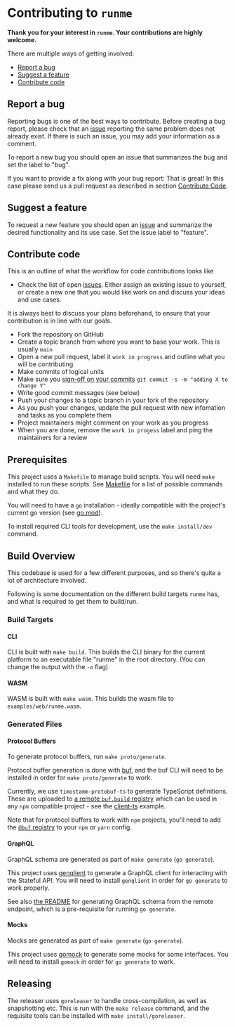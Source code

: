 # Contributing to `runme`

**Thank you for your interest in `runme`. Your contributions are highly welcome.**

There are multiple ways of getting involved:

- [Report a bug](#report-a-bug)
- [Suggest a feature](#suggest-a-feature)
- [Contribute code](#contribute-code)

## Report a bug

Reporting bugs is one of the best ways to contribute. Before creating a bug report, please check that an [issue](/issues) reporting the same problem does not already exist. If there is such an issue, you may add your information as a comment.

To report a new bug you should open an issue that summarizes the bug and set the label to "bug".

If you want to provide a fix along with your bug report: That is great! In this case please send us a pull request as described in section [Contribute Code](#contribute-code).

## Suggest a feature

To request a new feature you should open an [issue](../../issues/new) and summarize the desired functionality and its use case. Set the issue label to "feature".

## Contribute code

This is an outline of what the workflow for code contributions looks like

- Check the list of open [issues](../../issues). Either assign an existing issue to yourself, or
   create a new one that you would like work on and discuss your ideas and use cases.

It is always best to discuss your plans beforehand, to ensure that your contribution is in line with our goals.

- Fork the repository on GitHub
- Create a topic branch from where you want to base your work. This is usually `main`
- Open a new pull request, label it `work in progress` and outline what you will be contributing
- Make commits of logical units
- Make sure you [sign-off on your commits](https://docs.github.com/en/authentication/managing-commit-signature-verification/signing-commits) `git commit -s -m "adding X to change Y"`
- Write good commit messages (see below)
- Push your changes to a topic branch in your fork of the repository
- As you push your changes, update the pull request with new infomation and tasks as you complete them
- Project maintainers might comment on your work as you progress
- When you are done, remove the `work in progess` label and ping the maintainers for a review

## Prerequisites

This project uses a `Makefile` to manage build scripts. You will need `make` installed to run these scripts. See [Makefile](/Makefile) for a list of possible commands and what they do.

You will need to have a `go` installation - ideally compatible with the project's current go version (see [go.mod](/go.mod)).

To install required CLI tools for development, use the `make install/dev` command.

## Build Overview

This codebase is used for a few different purposes, and so there's quite a lot of architecture involved. 

Following is some documentation on the different build targets `runme` has, and what is required to get them to build/run.

### Build Targets

#### CLI

CLI is built with `make build`. This builds the CLI binary for the current platform to an executable file "runme" in the root directory. (You can change the output with the `-o` flag)

#### WASM

WASM is built with `make wasm`. This builds the wasm file to `examples/web/runme.wasm`.

### Generated Files

#### Protocol Buffers

To generate protocol buffers, run `make proto/generate`.

Protocol buffer generation is done with [buf](https://buf.build/), and the buf CLI will need to be installed in order for `make proto/generate` to work.

Currently, we use `timostamm-protobuf-ts` to generate TypeScript definitions. These are uploaded to [a remote `buf.build` registry][registry] which can be used in any `npm` compatible project - see the [client-ts](/examples/client-ts/) example.

Note that for protocol buffers to work with `npm` projects, you'll need to add the [`@buf` registry](https://docs.buf.build/bsr/remote-packages/npm) to your `npm` or `yarn` config.

[registry]: https://buf.build/gen/npm/v1/@buf/stateful_runme.community_timostamm-protobuf-ts

#### GraphQL

GraphQL schema are generated as part of `make generate` (`go generate`).

This project uses [genqlient](https://github.com/Khan/genqlient) to generate a GraphQL client for interacting with the Stateful API. You will need to install `genqlient` in order for `go generate` to work properly.

See also [the README](/internal/client/graphql/schema/README.md) for generating GraphQL schema from the remote endpoint, which is a pre-requisite for running `go generate`.

#### Mocks

Mocks are generated as part of `make generate` (`go generate`).

This project uses [gomock](https://github.com/golang/mock) to generate some mocks for some interfaces. You will need to install `gomock` in order for `go generate` to work.

## Releasing

The releaser uses `goreleaser` to handle cross-compilation, as well as snapshotting etc. This is run with the `make release` command, and the requisite tools can be installed with `make install/goreleaser`.
